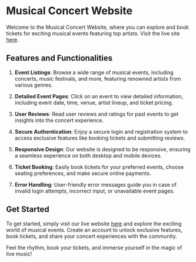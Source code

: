# Musical Concert Website

Welcome to the Musical Concert Website, where you can explore and book tickets for exciting musical events featuring top artists. Visit the live site [here](https://musical-concerts.web.app/).

## Features and Functionalities

1. **Event Listings**: Browse a wide range of musical events, including concerts, music festivals, and more, featuring renowned artists from various genres.

2. **Detailed Event Pages**: Click on an event to view detailed information, including event date, time, venue, artist lineup, and ticket pricing.

3. **User Reviews**: Read user reviews and ratings for past events to get insights into the concert experience.

4. **Secure Authentication**: Enjoy a secure login and registration system to access exclusive features like booking tickets and submitting reviews.

5. **Responsive Design**: Our website is designed to be responsive, ensuring a seamless experience on both desktop and mobile devices.

6. **Ticket Booking**: Easily book tickets for your preferred events, choose seating preferences, and make secure online payments.

7. **Error Handling**: User-friendly error messages guide you in case of invalid login attempts, incorrect input, or unavailable event pages.

## Get Started

To get started, simply visit our live website [here](https://musical-concerts.web.app/) and explore the exciting world of musical events. Create an account to unlock exclusive features, book tickets, and share your concert experiences with the community.

Feel the rhythm, book your tickets, and immerse yourself in the magic of live music!
